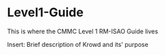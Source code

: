 # Level1-Guide
This is where the CMMC Level 1 RM-ISAO Guide lives

Insert: Brief description of Krowd and its' purpose

